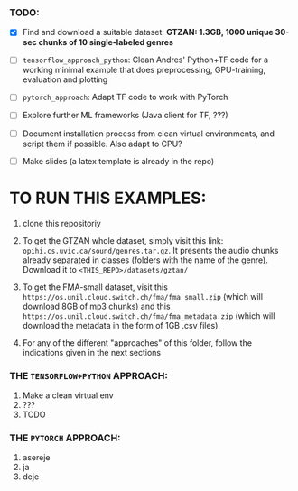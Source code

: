 ### TODO:
  - [x] Find and download a suitable dataset: **GTZAN: 1.3GB, 1000 unique 30-sec chunks of 10 single-labeled genres**
  - [ ] `tensorflow_approach_python`: Clean Andres' Python+TF code for a working minimal example that does preprocessing, GPU-training, evaluation and plotting
  - [ ] `pytorch_approach`: Adapt TF code to work with PyTorch
  - [ ] Explore further ML frameworks (Java client for TF, ???)
  - [ ] Document installation process from clean virtual environments, and script them if possible. Also adapt to CPU?
  - [ ] Make slides (a latex template is already in the repo)


# TO RUN THIS EXAMPLES:

1. clone this repositoriy

2. To get the GTZAN whole dataset, simply visit this link: `opihi.cs.uvic.ca/sound/genres.tar.gz`. It presents the audio chunks already separated in classes (folders with the name of the genre). Download it to `<THIS_REPO>/datasets/gztan/`

3. To get the FMA-small dataset, visit this `https://os.unil.cloud.switch.ch/fma/fma_small.zip` (which will download 8GB of mp3 chunks) and this `https://os.unil.cloud.switch.ch/fma/fma_metadata.zip` (which will download the metadata in the form of 1GB .csv files).

3. For any of the different "approaches" of this folder, follow the indications given in the next sections


### THE `TENSORFLOW+PYTHON` APPROACH:

1. Make a clean virtual env
2. ???
3. TODO

### THE `PYTORCH` APPROACH:

1. asereje
2. ja 
3. deje
